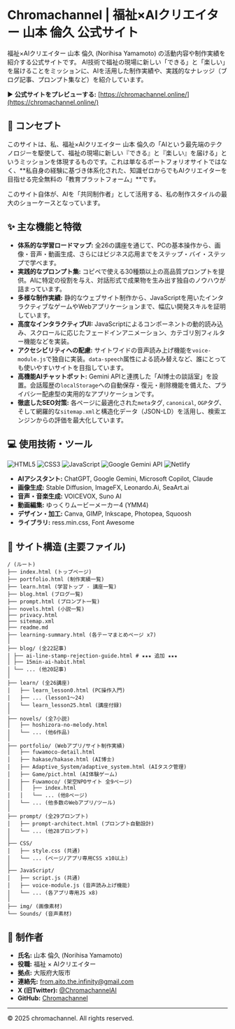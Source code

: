 # Chromachannel | 福祉×AIクリエイター 山本 倫久 公式サイト

福祉×AIクリエイター 山本 倫久 (Norihisa Yamamoto) の活動内容や制作実績を紹介する公式サイトです。
AI技術で福祉の現場に新しい「できる」と「楽しい」を届けることをミッションに、AIを活用した制作実績や、実践的なナレッジ（ブログ記事、プロンプト集など）を紹介しています。

▶ **公式サイトをプレビューする:** [https://chromachannel.online/](https://chromachannel.online/)

## 📖 コンセプト

このサイトは、私、福祉×AIクリエイター 山本 倫久の「AIという最先端のテクノロジーを駆使して、福祉の現場に新しい『できる』と『楽しい』を届ける」というミッションを体現するものです。これは単なるポートフォリオサイトではなく、**私自身の経験に基づき体系化された、知識ゼロからでもAIクリエイターを目指せる完全無料の「教育プラットフォーム」**です。

このサイト自体が、AIを「共同制作者」として活用する、私の制作スタイルの最大のショーケースとなっています。

## ✨ 主な機能と特徴

- **体系的な学習ロードマップ:** 全26の講座を通じて、PCの基本操作から、画像・音声・動画生成、さらにはビジネス応用までをステップ・バイ・ステップで学べます。
- **実践的なプロンプト集:** コピペで使える30種類以上の高品質プロンプトを提供。AIに特定の役割を与え、対話形式で成果物を生み出す独自のノウハウが詰まっています。
- **多様な制作実績:** 静的なウェブサイト制作から、JavaScriptを用いたインタラクティブなゲームやWebアプリケーションまで、幅広い開発スキルを証明しています。
- **高度なインタラクティブUI:** JavaScriptによるコンポーネントの動的読み込み、スクロールに応じたフェードインアニメーション、カテゴリ別フィルター機能などを実装。
- **アクセシビリティへの配慮:** サイトワイドの音声読み上げ機能を`voice-module.js`で独自に実装。`data-speech`属性による読み替えなど、誰にとっても使いやすいサイトを目指しています。
- **高機能AIチャットボット:** Gemini APIと連携した「AI博士の談話室」を設置。会話履歴の`localStorage`への自動保存・復元・削除機能を備えた、プライバシー配慮型の実用的なアプリケーションです。
- **徹底したSEO対策:** 各ページに最適化された`meta`タグ, `canonical`, `OGP`タグ、そして網羅的な`sitemap.xml`と構造化データ（JSON-LD）を活用し、検索エンジンからの評価を最大化しています。

## 💻 使用技術・ツール

![HTML5](https://img.shields.io/badge/HTML5-E34F26?style=for-the-badge&logo=html5&logoColor=white)
![CSS3](https://img.shields.io/badge/CSS3-1572B6?style=for-the-badge&logo=css3&logoColor=white)
![JavaScript](https://img.shields.io/badge/JavaScript-F7DF1E?style=for-the-badge&logo=javascript&logoColor=black)
![Google Gemini API](https://img.shields.io/badge/Gemini%20API-4285F4?style=for-the-badge&logo=google&logoColor=white)
![Netlify](https://img.shields.io/badge/Netlify-00C7B7?style=for-the-badge&logo=netlify&logoColor=white)

- **AIアシスタント:** ChatGPT, Google Gemini, Microsoft Copilot, Claude
- **画像生成:** Stable Diffusion, ImageFX, Leonardo.Ai, SeaArt.ai
- **音声・音楽生成:** VOICEVOX, Suno AI
- **動画編集:** ゆっくりムービーメーカー4 (YMM4)
- **デザイン・加工:** Canva, GIMP, Inkscape, Photopea, Squoosh
- **ライブラリ:** ress.min.css, Font Awesome

## 📂 サイト構造 (主要ファイル)

```
/ (ルート)
├── index.html (トップページ)
├── portfolio.html (制作実績一覧)
├── learn.html (学習トップ - 講座一覧)
├── blog.html (ブログ一覧)
├── prompt.html (プロンプト一覧)
├── novels.html (小説一覧)
├── privacy.html
├── sitemap.xml
├── readme.md
├── learning-summary.html (各テーマまとめページ x7)
│
├── blog/ (全22記事)
│ ├── ai-line-stamp-rejection-guide.html # ★★★ 追加 ★★★
│ ├── 15min-ai-habit.html
│ └── ... (他20記事)
│
├── learn/ (全26講座)
│   ├── learn_lesson0.html (PC操作入門)
│   ├── ... (lesson1～24)
│   └── learn_lesson25.html (講座付録)
│
├── novels/ (全7小説)
│   ├── hoshizora-no-melody.html
│   └── ... (他6作品)
│
├── portfolio/ (Webアプリ/サイト制作実績)
│   ├── fuwamoco-detail.html
│   ├── hakase/hakase.html (AI博士)
│   ├── Adaptive_System/adaptive_system.html (AIタスク管理)
│   ├── Game/pict.html (AI体験ゲーム)
│   ├── Fuwamoco/ (架空NPOサイト 全9ページ)
│   │   ├── index.html
│   │   └── ... (他8ページ)
│   └── ... (他多数のWebアプリ/ツール)
│
├── prompt/ (全29プロンプト)
│   ├── prompt-architect.html (プロンプト自動設計)
│   └── ... (他28プロンプト)
│
├── CSS/
│   ├── style.css (共通)
│   └── ... (ページ/アプリ専用CSS x10以上)
│
├── JavaScript/
│   ├── script.js (共通)
│   ├── voice-module.js (音声読み上げ機能)
│   └── ... (各アプリ専用JS x8)
│
├── img/ (画像素材)
└── Sounds/ (音声素材)
```

## 👤 制作者

- **氏名:** 山本 倫久 (Norihisa Yamamoto)
- **役職:** 福祉 × AIクリエイター
- **拠点:** 大阪府大阪市
- **連絡先:** from.aito.the.infinity@gmail.com
- **X (旧Twitter):** [@ChromachannelAI](https://x.com/ChromachannelAI)
- **GitHub:** [Chromachannel](https://github.com/Chromachannel)

---
© 2025 chromachannel. All rights reserved.